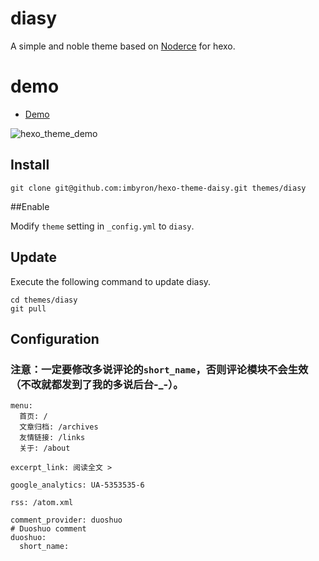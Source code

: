 # diasy

A simple and noble theme based on [Noderce](https://github.com/willerce/hexo-theme-noderce) for hexo.

# demo
- [Demo](http://googleyixia.com/2014/04/19/a-simple-and-noble-theme-for-hexo/)

![hexo_theme_demo](http://googleyixia.com/img/2014/hexo_theme_demo.jpg)

## Install

```
git clone git@github.com:imbyron/hexo-theme-daisy.git themes/diasy
```

##Enable

Modify `theme` setting in `_config.yml` to `diasy`.

## Update

Execute the following command to update diasy.

```
cd themes/diasy
git pull
```

## Configuration
### 注意：一定要修改多说评论的`short_name`，否则评论模块不会生效（不改就都发到了我的多说后台-_-）。

```
menu:
  首页: /
  文章归档: /archives
  友情链接: /links
  关于: /about

excerpt_link: 阅读全文 >

google_analytics: UA-5353535-6

rss: /atom.xml

comment_provider: duoshuo
# Duoshuo comment
duoshuo:
  short_name:
```
